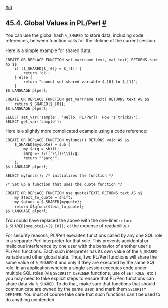 [#id](#PLPERL-GLOBAL)

## 45.4. Global Values in PL/Perl [#](#PLPERL-GLOBAL)

You can use the global hash `%_SHARED` to store data, including code references, between function calls for the lifetime of the current session.

Here is a simple example for shared data:

```
CREATE OR REPLACE FUNCTION set_var(name text, val text) RETURNS text AS $$
    if ($_SHARED{$_[0]} = $_[1]) {
        return 'ok';
    } else {
        return "cannot set shared variable $_[0] to $_[1]";
    }
$$ LANGUAGE plperl;

CREATE OR REPLACE FUNCTION get_var(name text) RETURNS text AS $$
    return $_SHARED{$_[0]};
$$ LANGUAGE plperl;

SELECT set_var('sample', 'Hello, PL/Perl!  How''s tricks?');
SELECT get_var('sample');
```

Here is a slightly more complicated example using a code reference:

```
CREATE OR REPLACE FUNCTION myfuncs() RETURNS void AS $$
    $_SHARED{myquote} = sub {
        my $arg = shift;
        $arg =~ s/(['\\])/\\$1/g;
        return "'$arg'";
    };
$$ LANGUAGE plperl;

SELECT myfuncs(); /* initializes the function */

/* Set up a function that uses the quote function */

CREATE OR REPLACE FUNCTION use_quote(TEXT) RETURNS text AS $$
    my $text_to_quote = shift;
    my $qfunc = $_SHARED{myquote};
    return &$qfunc($text_to_quote);
$$ LANGUAGE plperl;
```

(You could have replaced the above with the one-liner `return $_SHARED{myquote}->($_[0]);` at the expense of readability.)

For security reasons, PL/Perl executes functions called by any one SQL role in a separate Perl interpreter for that role. This prevents accidental or malicious interference by one user with the behavior of another user's PL/Perl functions. Each such interpreter has its own value of the `%_SHARED` variable and other global state. Thus, two PL/Perl functions will share the same value of `%_SHARED` if and only if they are executed by the same SQL role. In an application wherein a single session executes code under multiple SQL roles (via `SECURITY DEFINER` functions, use of `SET ROLE`, etc.) you may need to take explicit steps to ensure that PL/Perl functions can share data via `%_SHARED`. To do that, make sure that functions that should communicate are owned by the same user, and mark them `SECURITY DEFINER`. You must of course take care that such functions can't be used to do anything unintended.
